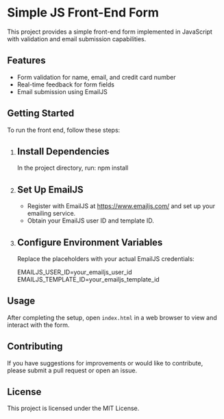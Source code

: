 Simple JS Front-End Form
========================

This project provides a simple front-end form implemented in JavaScript with validation and email submission capabilities.

Features
---------
- Form validation for name, email, and credit card number
- Real-time feedback for form fields
- Email submission using EmailJS

Getting Started
---------------
To run the front end, follow these steps:

1. Install Dependencies
   ----------------------
   In the project directory, run:
   npm install

3. Set Up EmailJS
   ----------------
   - Register with EmailJS at https://www.emailjs.com/ and set up your emailing service.
   - Obtain your EmailJS user ID and template ID.

4. Configure Environment Variables
   --------------------------------
   Replace the placeholders with your actual EmailJS credentials:

   EMAILJS_USER_ID=your_emailjs_user_id
   EMAILJS_TEMPLATE_ID=your_emailjs_template_id

Usage
------
After completing the setup, open `index.html` in a web browser to view and interact with the form.

Contributing
-------------
If you have suggestions for improvements or would like to contribute, please submit a pull request or open an issue.

License
-------
This project is licensed under the MIT License. 

